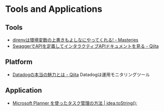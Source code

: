 # Tools and Applications

## Tools

* [direnvは環境変数の上書きもよしなにやってくれる! - Masteries](http://papix.hatenablog.com/entry/2017/05/30/223831)
* [SwaggerでAPIを定義してインタラクティブAPIドキュメントを見る - Qiita](http://qiita.com/NewGyu/items/64adc3c5dd3ab8ad6087)

## Platform

* [Datadogの本当の魅力とは - Qiita](http://qiita.com/jhotta/items/e7e20a1acd797bf2665b)  Datadogは運用モニタリングツール

## Application

* [Microsoft Planner を使ったタスク管理の方法 | idea.toString();](http://idea.tostring.jp/?p=2380)
